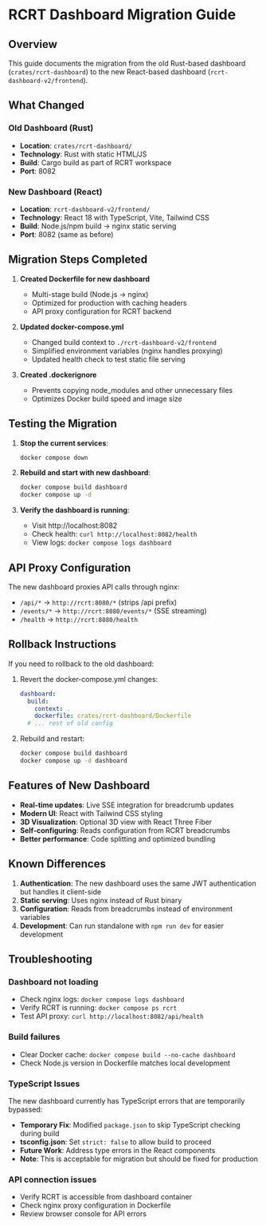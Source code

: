 # RCRT Dashboard Migration Guide

## Overview

This guide documents the migration from the old Rust-based dashboard (`crates/rcrt-dashboard`) to the new React-based dashboard (`rcrt-dashboard-v2/frontend`).

## What Changed

### Old Dashboard (Rust)
- **Location**: `crates/rcrt-dashboard/`
- **Technology**: Rust with static HTML/JS
- **Build**: Cargo build as part of RCRT workspace
- **Port**: 8082

### New Dashboard (React)
- **Location**: `rcrt-dashboard-v2/frontend/`
- **Technology**: React 18 with TypeScript, Vite, Tailwind CSS
- **Build**: Node.js/npm build → nginx static serving
- **Port**: 8082 (same as before)

## Migration Steps Completed

1. **Created Dockerfile for new dashboard**
   - Multi-stage build (Node.js → nginx)
   - Optimized for production with caching headers
   - API proxy configuration for RCRT backend

2. **Updated docker-compose.yml**
   - Changed build context to `./rcrt-dashboard-v2/frontend`
   - Simplified environment variables (nginx handles proxying)
   - Updated health check to test static file serving

3. **Created .dockerignore**
   - Prevents copying node_modules and other unnecessary files
   - Optimizes Docker build speed and image size

## Testing the Migration

1. **Stop the current services**:
   ```bash
   docker compose down
   ```

2. **Rebuild and start with new dashboard**:
   ```bash
   docker compose build dashboard
   docker compose up -d
   ```

3. **Verify the dashboard is running**:
   - Visit http://localhost:8082
   - Check health: `curl http://localhost:8082/health`
   - View logs: `docker compose logs dashboard`

## API Proxy Configuration

The new dashboard proxies API calls through nginx:
- `/api/*` → `http://rcrt:8080/*` (strips /api prefix)
- `/events/*` → `http://rcrt:8080/events/*` (SSE streaming)
- `/health` → `http://rcrt:8080/health`

## Rollback Instructions

If you need to rollback to the old dashboard:

1. Revert the docker-compose.yml changes:
   ```yaml
   dashboard:
     build:
       context: .
       dockerfile: crates/rcrt-dashboard/Dockerfile
     # ... rest of old config
   ```

2. Rebuild and restart:
   ```bash
   docker compose build dashboard
   docker compose up -d dashboard
   ```

## Features of New Dashboard

- **Real-time updates**: Live SSE integration for breadcrumb updates
- **Modern UI**: React with Tailwind CSS styling
- **3D Visualization**: Optional 3D view with React Three Fiber
- **Self-configuring**: Reads configuration from RCRT breadcrumbs
- **Better performance**: Code splitting and optimized bundling

## Known Differences

1. **Authentication**: The new dashboard uses the same JWT authentication but handles it client-side
2. **Static serving**: Uses nginx instead of Rust binary
3. **Configuration**: Reads from breadcrumbs instead of environment variables
4. **Development**: Can run standalone with `npm run dev` for easier development

## Troubleshooting

### Dashboard not loading
- Check nginx logs: `docker compose logs dashboard`
- Verify RCRT is running: `docker compose ps rcrt`
- Test API proxy: `curl http://localhost:8082/api/health`

### Build failures
- Clear Docker cache: `docker compose build --no-cache dashboard`
- Check Node.js version in Dockerfile matches local development

### TypeScript Issues
The new dashboard currently has TypeScript errors that are temporarily bypassed:
- **Temporary Fix**: Modified `package.json` to skip TypeScript checking during build
- **tsconfig.json**: Set `strict: false` to allow build to proceed
- **Future Work**: Address type errors in the React components
- **Note**: This is acceptable for migration but should be fixed for production

### API connection issues
- Verify RCRT is accessible from dashboard container
- Check nginx proxy configuration in Dockerfile
- Review browser console for API errors
